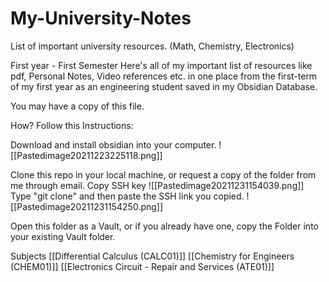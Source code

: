 # My-University-Notes
List of important university resources. (Math, Chemistry, Electronics) 


First year - First Semester
Here's all of my important list of resources like pdf, Personal Notes, Video references etc. in one place from the first-term of my first year as an engineering student saved in my Obsidian Database.

You may have a copy of this file.

How? Follow this Instructions:

Download and install obsidian into your computer. ![[Pastedimage20211223225118.png]]

Clone this repo in your local machine, or request a copy of the folder from me through email. Copy SSH key ![[Pastedimage20211231154039.png]] Type "git clone" and then paste the SSH link you copied. ![[Pastedimage20211231154250.png]]

Open this folder as a Vault, or if you already have one, copy the Folder into your existing Vault folder.

Subjects
[[Differential Calculus (CALC01)]]
[[Chemistry for Engineers (CHEM01)]]
[[Electronics Circuit - Repair and Services (ATE01)]]
